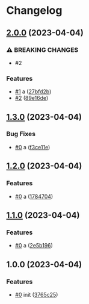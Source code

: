 # Changelog

## [2.0.0](https://github.com/shaunxu/release-please-nx/compare/my-lib-v1.3.0...my-lib-v2.0.0) (2023-04-04)


### ⚠ BREAKING CHANGES

* #2

### Features

* [#1](https://github.com/shaunxu/release-please-nx/issues/1) a ([27bfd2b](https://github.com/shaunxu/release-please-nx/commit/27bfd2bd14c5fb74a5eeb261ffe357c211c9a3f1))
* [#2](https://github.com/shaunxu/release-please-nx/issues/2) ([89e16de](https://github.com/shaunxu/release-please-nx/commit/89e16de617a938bcdd6816fbc41f2984135a55f9))

## [1.3.0](https://github.com/shaunxu/release-please-nx/compare/my-lib-v1.2.0...my-lib-v1.3.0) (2023-04-04)


### Bug Fixes

* [#0](https://github.com/shaunxu/release-please-nx/issues/0) a ([f3ce11e](https://github.com/shaunxu/release-please-nx/commit/f3ce11e46e439ae0ba7fe02b503f453fd1527d15))

## [1.2.0](https://github.com/shaunxu/release-please-nx/compare/my-lib-v1.1.0...my-lib-v1.2.0) (2023-04-04)


### Features

* [#0](https://github.com/shaunxu/release-please-nx/issues/0) a ([1784704](https://github.com/shaunxu/release-please-nx/commit/1784704bc17ad1cc54a351608124815f261701a1))

## [1.1.0](https://github.com/shaunxu/release-please-nx/compare/my-lib-v1.0.0...my-lib-v1.1.0) (2023-04-04)


### Features

* [#0](https://github.com/shaunxu/release-please-nx/issues/0) a ([2e5b196](https://github.com/shaunxu/release-please-nx/commit/2e5b196755277234c0f4e49dc6a7250fd7733fb4))

## 1.0.0 (2023-04-04)


### Features

* [#0](https://github.com/shaunxu/release-please-nx/issues/0) init ([3765c25](https://github.com/shaunxu/release-please-nx/commit/3765c25d119f3fae2323fe954ef0e96b62dc9008))
